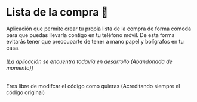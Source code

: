 # Lista de la compra 🛒

Aplicación que permite crear tu propia lista de la compra de forma cómoda para que puedas llevarla contigo en tu teléfono móvil. De esta forma evitarás tener que preocuparte de tener a mano papel y bolígrafos en tu casa.

###### \[La aplicación se encuentra todavía en desarrollo \(Abandonada de momento\)\] 

Eres libre de modifcar el código como quieras (Acreditando siempre el código original)
